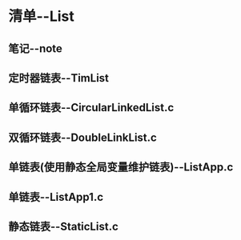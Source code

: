 
清单--List
====
笔记--note
---
定时器链表--TimList
---
单循环链表--CircularLinkedList.c
---
双循环链表--DoubleLinkList.c
---
单链表(使用静态全局变量维护链表)--ListApp.c
---
单链表--ListApp1.c
---
静态链表--StaticList.c
---






